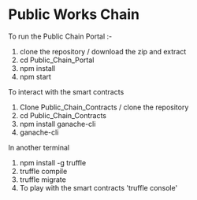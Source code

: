 # Public Works Chain

To run the Public Chain Portal :-
1) clone the repository / download the zip and extract
2) cd Public_Chain_Portal
3) npm install
4) npm start

To interact with the smart contracts
1) Clone Public_Chain_Contracts / clone the repository
2) cd Public_Chain_Contracts
3) npm install ganache-cli
4) ganache-cli

In another terminal
1) npm install -g truffle
2) truffle compile
3) truffle migrate
4) To play with the smart contracts 'truffle console'
